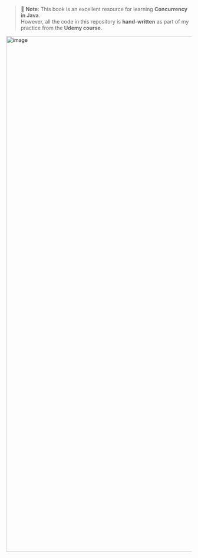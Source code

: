 > 📌 **Note**: This book is an excellent resource for learning **Concurrency in Java**.  
> However, all the code in this repository is **hand-written** as part of my practice from the **Udemy course**.

<img width="1016" height="1400" alt="image" src="https://github.com/user-attachments/assets/06247d03-01e5-442d-bacb-11c8cbb3f47f" />
